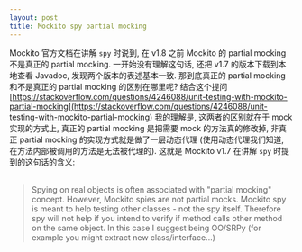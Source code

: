 ```yaml
---
layout: post
title: Mockito spy partial mocking
---
```

Mockito 官方文档在讲解 `spy` 时说到, 在 v1.8 之前 Mockito 的 partial mocking 不是真正的 partial mocking. 一开始没有理解这句话, 还把 v1.7 的版本下载到本地查看 Javadoc, 发现两个版本的表述基本一致. 那到底真正的 partial mocking 和不是真正的 partial mocking 的区别在哪里呢? 结合这个提问 [https://stackoverflow.com/questions/4246088/unit-testing-with-mockito-partial-mocking](https://stackoverflow.com/questions/4246088/unit-testing-with-mockito-partial-mocking) 我的理解是, 这两者的区别就在于 mock 实现的方式上, 真正的 partial mocking 是把需要 mock 的方法真的修改掉, 非真正 partial mocking 的实现方式就是做了一层动态代理 (使用动态代理我们知道, 在方法内部被调用的方法是无法被代理的). 这就是 Mockito v1.7 在讲解 `spy` 时提到的这句话的含义:<br />​<br />
> Spying on real objects is often associated with "partial mocking" concept. However, Mockito spies are not partial mocks. Mockito spy is meant to help testing other classes - not the spy itself. Therefore spy will not help if you intend to verify if method calls other method on the same object. In this case I suggest being OO/SRPy (for example you might extract new class/interface...)


